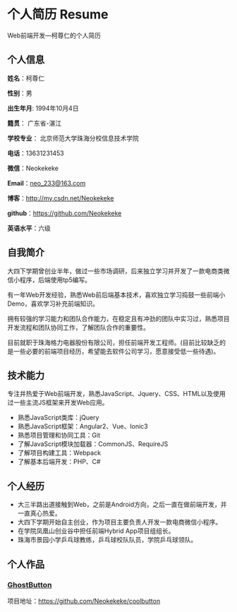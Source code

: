 个人简历 Resume
======================
Web前端开发—柯尊仁的个人简历

## 个人信息

**姓名**：柯尊仁

**性别**：男  

**出生年月**: 1994年10月4日

**籍贯**： 广东省-湛江

**学校专业**： 北京师范大学珠海分校信息技术学院

**电话**：13631231453

**微信**：Neokekeke

**Email**：neo_233@163.com

**博客**：http://my.csdn.net/Neokekeke

**github**：https://github.com/Neokekeke

**英语水平**：六级

## 自我简介

大四下学期曾创业半年，做过一些市场调研，后来独立学习并开发了一款电商类微信小程序，后端使用tp5编写。

有一年Web开发经验，熟悉Web前后端基本技术，喜欢独立学习捣鼓一些前端小Demo，喜欢学习补充前端知识。

拥有较强的学习能力和团队合作能力，在稳定且有冲劲的团队中实习过，熟悉项目开发流程和团队协同工作，了解团队合作的重要性。

目前就职于珠海格力电器股份有限公司，担任前端开发工程师。(目前比较缺乏的是一些必要的前端项目经历，希望能去软件公司学习，愿意接受低一些待遇)。


## 技术能力

专注并热爱于Web前端开发，熟悉JavaScript、Jquery、CSS、HTML以及使用过一些主流JS框架来开发Web应用。

* 熟悉JavaScript类库：jQuery
* 熟悉JavaScript框架：Angular2、Vue、Ionic3
* 熟悉项目管理和协同工具：Git
* 了解JavaScript模块加载器：CommonJS、RequireJS
* 了解项目构建工具：Webpack
* 了解基本后端开发：PHP、C#

## 个人经历
* 大三半路出道接触到Web，之前是Android方向，之后一直在做前端开发，并一直真心热爱。
* 大四下学期开始自主创业，作为项目主要负责人开发一款电商微信小程序。
* 在学院凤凰山创业谷中担任前端Hybrid App项目组组长。
* 珠海市景园小学乒乓球教练，乒乓球校队队员，学院乒乓球领队。


## 个人作品

### [GhostButton](https://github.com/Neokekeke/coolbutton)
项目地址：https://github.com/Neokekeke/coolbutton


